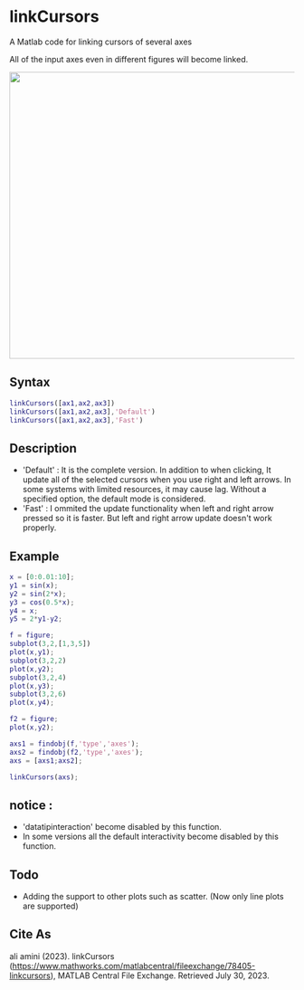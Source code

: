 # linkCursors
A Matlab code for linking cursors of several axes

All of the input axes even in different figures will become linked.

<p align="center">
<img src="https://github.com/aliamini87/linkCursors/assets/91720545/c3329526-16df-4970-a321-fc2b0f7a75a8" width="607" height="507">
</p>


## Syntax
```matlab
linkCursors([ax1,ax2,ax3])
linkCursors([ax1,ax2,ax3],'Default')
linkCursors([ax1,ax2,ax3],'Fast')
```
## Description
 - 'Default' : It is the complete version. In addition to when clicking, It update all of the selected cursors when you use right
 and left arrows. In some systems with limited resources, it may cause lag. Without a specified option, the default mode is considered.
 - 'Fast' : I ommited the update functionality when left and right arrow pressed so it is faster. But left and right arrow
 update doesn't work properly.

## Example
```matlab
x = [0:0.01:10];
y1 = sin(x);
y2 = sin(2*x);
y3 = cos(0.5*x);
y4 = x;
y5 = 2*y1-y2;

f = figure;
subplot(3,2,[1,3,5])
plot(x,y1);
subplot(3,2,2)
plot(x,y2);
subplot(3,2,4)
plot(x,y3);
subplot(3,2,6)
plot(x,y4);

f2 = figure;
plot(x,y2);

axs1 = findobj(f,'type','axes');
axs2 = findobj(f2,'type','axes');
axs = [axs1;axs2];

linkCursors(axs);
```

## notice : 
- 'datatipinteraction' become disabled by this function.
-  In some versions all the default interactivity become disabled by this function.

## Todo
- Adding the support to other plots such as scatter. (Now only line plots are supported)

## Cite As
ali amini (2023). linkCursors (https://www.mathworks.com/matlabcentral/fileexchange/78405-linkcursors), MATLAB Central File Exchange. Retrieved July 30, 2023.
